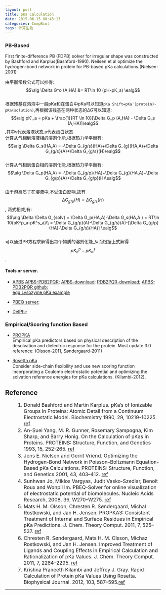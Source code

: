```yaml
---
layout: post
title: pKa Calculation
date: 2015-06-15 08:43:13
categories: CompBiol
tags: 计算生物
---
```


### PB-Based
First finite-difference PB (FDPB) solver for irregular shape was constructed by Bashford and Karplus(Bashford-1990).
Neilsen et al optimize the hydrogen-bond network in protein for PB-based pKa calculations.(Nielsen-2001)

由平衡常数公式可以推得:
$$\alg \Delta G^o (A,HA) &= RT\ln 10 (pH-pK_a) \ealg$$  
根据残基在溶液中一般pKa和在蛋白中pKa可以知道`pKa Shift=pKa'(protein)-pKa(solution)`,再根据该残基在两种状态的$\Delta G$可以知道:  
$$\alg pK'_a = pKa + \frac{1}{RT \ln 10}[\Delta G_p (A,HA) - \Delta G_s (A,HA)]\ealg$$ ,其中s代表溶液状态,p代表蛋白状态.  
计算从气相到溶液相的溶剂化能,根据热力学平衡有:  
$$\alg \Delta G_s(HA,A) = -\Delta G_{g/s}(HA)+\Delta G_{g}(HA,A)+\Delta G_{g/s}(A)+\Delta G_{g/s}(H)\ealg$$  
计算从气相到蛋白相的溶剂化能,根据热力学平衡有:  
$$\alg \Delta G_p(HA,A) = -\Delta G_{g/p}(HA)+\Delta G_{g}(HA,A)+\Delta G_{g/p}(A)+\Delta G_{g/p}(H)\ealg$$  
由于游离质子在溶液中,不受蛋白影响,故有$$\Delta G_{g/p}(H) = \Delta G_{g/s}(H)$$, 两式相减,有:  
$$\alg \Delta \Delta G_{solv} = \Delta G_p(HA,A)-\Delta G_s(HA,A ) = RT\ln 10(pK^p_a-pK^s_a)\\ = \Delta G_{g/p}(A)-\Delta G_{g/s}(A)-[\Delta G_{g/p}(HA)-\Delta G_{g/s}(HA)] \ealg$$  
可以通过PB方程求解得出每个物质的溶剂化能,从而根据上式解得$$pK^p_a - pK^s_a$$.

#### Tools or server.

- [APBS](http://www.poissonboltzmann.org/)
[APBS-PDB2PQR](http://www.poissonboltzmann.org/docs/downloads/); [APBS-download](http://sourceforge.net/projects/apbs/); [PDB2PQR-download](http://sourceforge.net/projects/pdb2pqr/); [APBS-PDB2PQR github](https://github.com/Electrostatics/apbs-pdb2pqr);  
[egg Lysozyme pKa example](http://www.poissonboltzmann.org/examples/Lysozyme_pKa_example/)

- [PBEQ server](http://www.charmm-gui.org/?doc=input/pbeqsolver);  

- [DelPhi](http://wiki.c2b2.columbia.edu/honiglab_public/index.php/Software:DelPhi);  



### Empirical/Scoring function Based

- [PROPKA](https://github.com/jensengroup/propka-3.1)  
Empirical pKa predictors based on physical description of the desolvation and dielectric response for the protein. Most update 3.0 reference: (Olsson-2011, Søndergaard-2011)

- [Rosetta pKa](http://rosie.rosettacommons.org/pka)  
Consider side-chain ﬂexibility and use new scoring function incorporating a Coulomb electrostatic potential and optimizing the solvation reference energies for pKa calculations. (Kilambi-2012).


## Reference
<style>ol li{font-size:16px;padding:0;margin:2px 0 2px 36px}</style>

1. Donald Bashford and Martin Karplus. pKa’s of  Ionizable Groups in Proteins:  Atomic Detail from a Continuum Electrostatic Model. Biochemistry 1990, 29, 10219-10225. [ref](/pdf/reference/pKa-pI/pKa-PB.pdf)
2. An-Suei Yang, M. R. Gunner, Rosemary Sampogna, Kim Sharp, and Barry Honig. On the Calculation of pKas in Proteins. PROTEINS: Structure, Function, and Genetics 1993, 15, 252-265. [ref](/pdf/reference/pKa-pI/On_the_calculation_of_pKas_in_protein.pdf)
3. Jens E. Nielsen and Gerrit Vriend. Optimizing the Hydrogen-Bond Network in Poisson–Boltzmann Equation-Based pKa Calculations. PROTEINS: Structure, Function, and Genetics 2001, 43, 403–412. [ref](/pdf/reference/pKa-pI/Nielsen_et_al-2001-Proteins.pdf)
4. Sunhwan Jo, Miklos Vargyas, Judit Vasko-Szedlar, Benoît Roux and Wonpil Im. PBEQ-Solver for online visualization of electrostatic potential of biomolecules. Nucleic Acids Research, 2008, 36, W270–W275. [ref](/pdf/reference/pKa-pI/NAR-PBEQ.pdf)
5. Mats H. M. Olsson, Chresten R. Søndergaard, Michal Rostkowski, and Jan H. Jensen. PROPKA3: Consistent Treatment of Internal and Surface
Residues in Empirical pKa Predictions. J. Chem. Theory Comput. 2011, 7, 525–537. [ref](/pdf/reference/pKa-pI/olsson2011.pdf)
6. Chresten R. Søndergaard, Mats H. M. Olsson, Michaz Rostkowski, and Jan H. Jensen. Improved Treatment of Ligands and Coupling Effects in Empirical Calculation and Rationalization of pKa Values. J. Chem. Theory Comput. 2011, 7, 2284–2295. [ref](/pdf/reference/pKa-pI/ct200133y.pdf)
7. Krishna Praneeth Kilambi and Jeffrey J. Gray. Rapid Calculation of Protein pKa Values Using Rosetta. Biophysical Journal. 2012, 103, 587–595.[ref](/pdf/reference/pKa-pI/rosetta-pKa.pdf)


---
